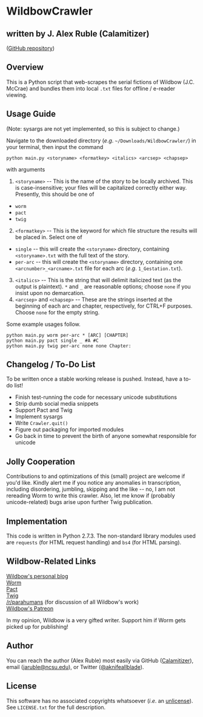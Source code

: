 # WildbowCrawler

## written by J. Alex Ruble (Calamitizer)

([GitHub repository](https://github.com/Calamitizer/WildbowCrawler))

## Overview

This is a Python script that web-scrapes the serial fictions of Wildbow (J.C. McCrae) and bundles them into local `.txt` files for offline / e-reader viewing.

## Usage Guide

(Note: sysargs are not yet implemented, so this is subject to change.)

Navigate to the downloaded directory (*e*.*g*. `~/Downloads/WildbowCrawler/`) in your terminal, then input the command

```
python main.py <storyname> <formatkey> <italics> <arcsep> <chapsep>
```

with arguments

1. `<storyname>` -- This is the name of the story to be locally archived. This is case-insensitive; your files will be capitalized correctly either way. Presently, this should be one of
  * `worm`
  * `pact`
  * `twig`
2. `<formatkey>` -- This is the keyword for which file structure the results will be placed in. Select one of
  * `single` -- this will create the `<storyname>` directory, containing `<storyname>.txt` with the full text of the story.
  * `per-arc` -- this will create the `<storyname>` directory, containing one `<arcnumber>_<arcname>.txt` file for each arc (*e*.*g*. `1_Gestation.txt`).
3. `<italics>` -- This is the string that will delimit italicized text (as the output is plaintext). `*` and `_` are reasonable options; choose `none` if you insist upon no demarcation.
4. `<arcsep>` and `<chapsep>` -- These are the strings inserted at the beginning of each arc and chapter, respectively, for CTRL+F purposes. Choose `none` for the empty string.

Some example usages follow.

```
python main.py worm per-arc * [ARC] [CHAPTER]
python main.py pact single _ #A #C
python main.py twig per-arc none none Chapter:
```

## Changelog / To-Do List

To be written once a stable working release is pushed. Instead, have a to-do list!

* Finish test-running the code for necessary unicode substitutions
* Strip dumb social media snippets
* Support Pact and Twig
* Implement sysargs
* Write `Crawler.quit()`
* Figure out packaging for imported modules
* Go back in time to prevent the birth of anyone somewhat responsible for unicode

## Jolly Cooperation

Contributions to and optimizations of this (small) project are welcome if you'd like. Kindly alert me if you notice any anomalies in transcription, including disordering, jumbling, skipping and the like -- no, I am not rereading Worm to write this crawler. Also, let me know if (probably unicode-related) bugs arise upon further Twig publication.

## Implementation

This code is written in Python 2.7.3. The non-standard library modules used are `requests` (for HTML request handling) and `bs4` (for HTML parsing).

## Wildbow-Related Links

[Wildbow's personal blog](https://wildbow.wordpress.com/)  
[Worm](https://parahumans.wordpress.com/)  
[Pact](https://pactwebserial.wordpress.com/)  
[Twig](https://twigserial.wordpress.com/)  
[/r/parahumans](https://reddit.com/r/parahumans) (for discussion of all Wildbow's work)  
[Wildbow's Patreon](https://www.patreon.com/Wildbow)

In my opinion, Wildbow is a very gifted writer. Support him if Worm gets picked up for publishing!

## Author

You can reach the author (Alex Ruble) most easily via GitHub ([Calamitizer](https://github.com/calamitizer)), email ([jaruble@ncsu.edu](mailto:jaruble@ncsu.edu)), or Twitter ([@aknifeallblade](https://twitter.com/aknifeallblade)).

## License

This software has no associated copyrights whatsoever (*i*.*e*. an [unlicense](http://unlicense.org/)). See `LICENSE.txt` for the full description.
